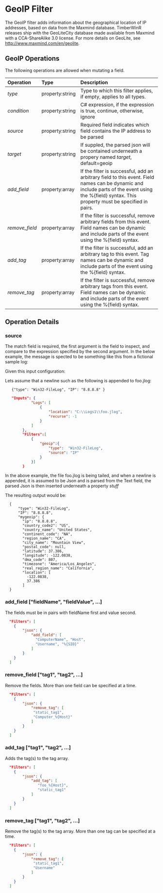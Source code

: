 # GeoIP Filter
The GeoIP filter adds information about the geographical location of IP addresses, based on data from the Maxmind database.
TimberWinR releases ship with the GeoLiteCity database made available from Maxmind with a CCA-ShareAlike 3.0 license.
For more details on GeoLite, see http://www.maxmind.com/en/geolite.

## GeoIP Operations
The following operations are allowed when mutating a field.

| Operation       |     Type        | Description                                                            
| :---------------|:----------------|:-----------------------------------------------------------------------|
| *type*          | property:string |Type to which this filter applies, if empty, applies to all types.
| *condition*     | property:string |C# expression, if the expression is true, continue, otherwise, ignore
| *source*        | property:string |Required field indicates which field contains the IP address to be parsed
| *target*        | property:string |If suppled, the parsed json will be contained underneath a propery named *target*, default=geoip
| *add_field*     | property:array  |If the filter is successful, add an arbitrary field to this event.  Field names can be dynamic and include parts of the event using the %{field} syntax.  This property must be specified in pairs.                                    
| *remove_field*  | property:array  |If the filter is successful, remove arbitrary fields from this event.  Field names can be dynamic and include parts of the event using the %{field} syntax.                                
| *add_tag*       | property:array  |If the filter is successful, add an arbitrary tag to this event.  Tag names can be dynamic and include parts of the event using the %{field} syntax.                                  
| *remove_tag*    | property:array  |If the filter is successful, remove arbitrary tags from this event.  Field names can be dynamic and include parts of the event using the %{field} syntax.                          

## Operation Details
### source 
The match field is required, the first argument is the field to inspect, and compare to the expression specified by the second
argument.  In the below example, the message is spected to be something like this from a fictional sample log:

Given this input configuration:

Lets assume that a newline such as the following is appended to foo.jlog:
```
   {"type": "Win32-FileLog", "IP": "8.8.8.8" }
```

```json
   "Inputs": {
            "Logs": [
                {
                    "location": "C:\\Logs1\\foo.jlog",
                    "recurse": -1
                }
            ]
        },
        "Filters":[  
            {  
                "geoip":{  
                    "type":  "Win32-FileLog",                                      
                    "source": "IP"              
                }
            }]
        }       
```

In the above example, the file foo.jlog is being tailed, and when a newline is appended, it is assumed
to be Json and is parsed from the Text field, the parsed Json is then inserted underneath a property *stuff*

The resulting output would be:
```
  {
      "type": "Win32-FileLog",
      "IP": "8.8.8.8",
      "mygeoip": {
        "ip": "8.8.8.8",
        "country_code2": "US",
        "country_name": "United States",
        "continent_code": "NA",
        "region_name": "CA",
        "city_name": "Mountain View",
        "postal_code": null,
        "latitude": 37.386,
        "longitude": -122.0838,
        "dma_code": 807,
        "timezone": "America/Los_Angeles",
        "real_region_name": "California",
        "location": [
          -122.0838,
          37.386
        ]
  }
```

### add_field ["fieldName", "fieldValue", ...]
The fields must be in pairs with fieldName first and value second.
```json
  "Filters": [     
    {
		"json": {      			
			"add_field": [
              "ComputerName", "Host",
              "Username", "%{SID}"				         
			]
		}                
    }     
  ]
```

### remove_field ["tag1", "tag2", ...]
Remove the fields.  More than one field can be specified at a time.
```json
  "Filters": [     
    {
		"json": {      			
			"remove_tag": [             
             "static_tag1",
             "Computer_%{Host}"
			]
		}                
    }     
  ]
```


### add_tag ["tag1", "tag2", ...]
Adds the tag(s) to the tag array.
```json
  "Filters": [     
    {
		"json": {      			
			"add_tag": [
               "foo_%{Host}",
			   "static_tag1"      
			]
		}                
    }     
  ]
```

### remove_tag ["tag1", "tag2", ...]
Remove the tag(s) to the tag array.  More than one tag can be specified at a time.
```json
  "Filters": [     
    {
		"json": {      			
			"remove_tag": [             
             "static_tag1",
             "Username"
			]
		}                
    }     
  ]
```
